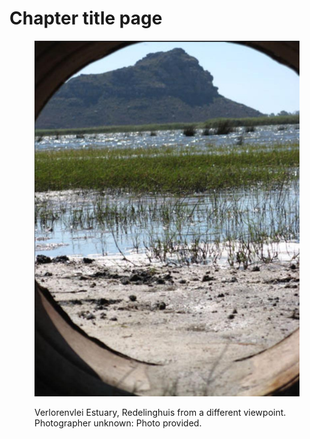 # Chapter title page

<figure><img src="../.gitbook/assets/-038-039 (1).jpg" alt=""><figcaption><p>Verlorenvlei Estuary, Redelinghuis from a different viewpoint. Photographer unknown: Photo provided.</p></figcaption></figure>
